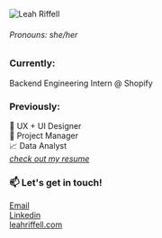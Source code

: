 ![Leah Riffell](https://images.squarespace-cdn.com/content/5a6d4a31f6576ebde0e694d9/1552347357287-R50178C8P602V6SDBETH/Port+Header+horizontal.png?content-type=image%2Fpng)

###### Pronouns: she/her 

### Currently:
Backend Engineering Intern @ Shopify

### Previously:
🎨 UX + UI Designer\
📝 Project Manager\
📈 Data Analyst\
_[check out my resume](https://static1.squarespace.com/static/5a6d4a31f6576ebde0e694d9/t/5fea52799dff657eec12b9bf/1609192057574/Leah+Riffell+Resume.pdf)_

### 📫 Let's get in touch!
[Email](leah.riffell@gmail.com)\
[Linkedin](https://www.linkedin.com/in/leah-riffell/)\
[leahriffell.com](https://www.leahriffell.com)
